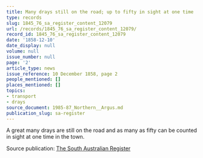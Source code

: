 ```yaml
---
title: Many drays still on the road; up to fifty in sight at one time
type: records
slug: 1845_76_sa_register_content_12079
url: /records/1845_76_sa_register_content_12079/
record_id: 1845_76_sa_register_content_12079
date: '1858-12-10'
date_display: null
volume: null
issue_number: null
page: '2'
article_type: news
issue_reference: 10 December 1858, page 2
people_mentioned: []
places_mentioned: []
topics:
- transport
- drays
source_document: 1985-87_Northern__Argus.md
publication_slug: sa-register
---
```


A great many drays are still on the road and as many as fifty can be counted in sight at one time in the town.

Source publication: [The South Australian Register](/publications/sa-register/)
